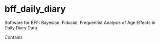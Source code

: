 # bff_daily_diary
Software for BFF: Bayesian, Fiducial, Frequentist Analysis of Age Effects in Daily Diary Data

Contains
